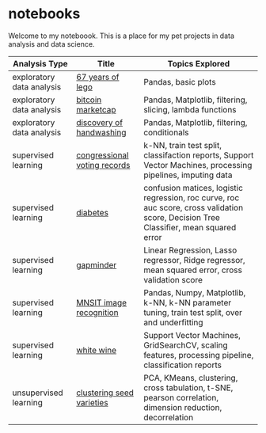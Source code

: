 # notebooks
Welcome to my noteboook. This is a place for my pet projects in data analysis and data science.

| Analysis Type | Title | Topics Explored |
| ----------- | ----------- |----------- |
| exploratory data analysis | [67 years of lego](https://github.com/brukeg/notebooks/blob/master/exploratory-data-analysis-67-years-of-lego.ipynb) | Pandas, basic plots |
| exploratory data analysis | [bitcoin marketcap](https://github.com/brukeg/notebooks/blob/master/exploratory-data-analysis-bitcoin-marketcap.ipynb) | Pandas, Matplotlib, filtering, slicing, lambda functions |
| exploratory data analysis | [discovery of handwashing](https://github.com/brukeg/notebooks/blob/master/exploratory-data-analysis-discovery-of-handwashing.ipynb) | Pandas, Matplotlib, filtering, conditionals |
| supervised learning | [congressional voting records](https://github.com/brukeg/notebooks/blob/master/supervised-learning-congressional-voting-records.ipynb) | k-NN, train test split, classifaction reports, Support Vector Machines, processing pipelines, imputing data |
| supervised learning | [diabetes](https://github.com/brukeg/notebooks/blob/master/supervised-learning-diabetes.ipynb) | confusion matices, logistic regression, roc curve, roc auc score, cross validation score, Decision Tree Classifier, mean squared error |
| supervised learning | [gapminder](https://github.com/brukeg/notebooks/blob/master/supervised-learning-gapminder.ipynb) | Linear Regression, Lasso regressor, Ridge regressor, mean squared error, cross validation score |
| supervised learning | [MNSIT image recognition](https://github.com/brukeg/notebooks/blob/master/supervised-learning-MNSIT-image-recognition.ipynb)| Pandas, Numpy, Matplotlib, k-NN, k-NN parameter tuning, train test split, over and underfitting |
| supervised learning | [white wine](https://github.com/brukeg/notebooks/blob/master/supervised-learning-white-wine.ipynb) | Support Vector Machines, GridSearchCV, scaling features, processing pipeline, classification reports |
| unsupervised learning | [clustering seed varieties](https://github.com/brukeg/notebooks/blob/master/unsupervised-learning-clustering-seed-varieties.ipynb) | PCA, KMeans, clustering, cross tabulation, t-SNE, pearson correlation, dimension reduction, decorrelation